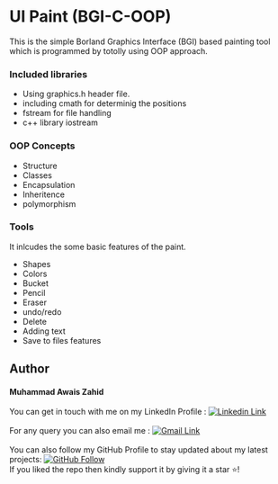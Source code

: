 # UI Paint (BGI-C-OOP)
This is the simple Borland Graphics Interface (BGI) based painting tool which is programmed by totolly using OOP approach.
 
### Included libraries
- Using graphics.h header file.
- including cmath for determinig the positions 
- fstream for file handling
- c++ library iostream

### OOP Concepts
- Structure
- Classes
- Encapsulation
- Inheritence
- polymorphism

### Tools
It inlcudes the some basic features of the paint.
- Shapes
- Colors
- Bucket
- Pencil
- Eraser
- undo/redo
- Delete
- Adding text
- Save to files features

## Author

#### Muhammad Awais Zahid
You can get in touch with me on my LinkedIn Profile : [![Linkedin Link](https://img.shields.io/badge/Connect-AwaisZahid-blue.svg?color=1DA1F2&logo=linkedin&longCache=true&style=for-the-badge
)](https://www.linkedin.com/in/awais-zahid-790124197)
<br><br>
For any query you can also email me : 
[![Gmail Link](https://img.shields.io/badge/Connect-zahidawais98@gmail.com-blue.svg?color=1DA1F2&logo=gmail&longCache=true&style=for-the-badge
)](mailto:zahidawais98@gmail.com)
<br><br>
You can also follow my GitHub Profile to stay updated about my latest projects: [![GitHub Follow](https://img.shields.io/badge/Connect-AwaisZahid-blue.svg?logo=Github&longCache=true&style=for-the-badg)](https://github.com/chowais181)<br>
If you liked the repo then kindly support it by giving it a star ⭐!



